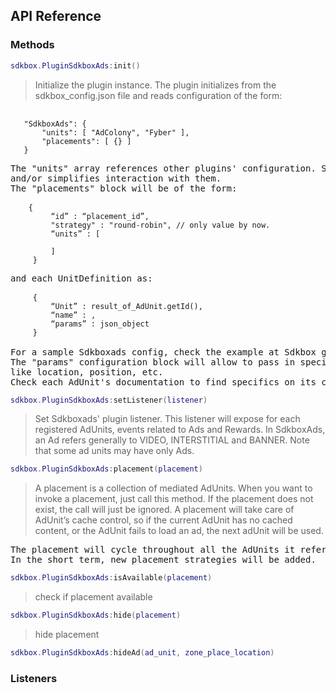 ## API Reference

### Methods
```lua
sdkbox.PluginSdkboxAds:init()
```
> Initialize the plugin instance. 
The plugin initializes from the sdkbox_config.json file and reads configuration of the form:

<pre>
 <code>
   "SdkboxAds": {
       "units": [ "AdColony", "Fyber" ],
       "placements": [ {} ]
   }
 </code>
The "units" array references other plugins' configuration. Sdkboxads mediates between other plugins
and/or simplifies interaction with them.
The "placements" block will be of the form:
 <code>
    {
         “id” : “placement_id”,
         "strategy" : "round-robin", // only value by now.
         “units” : [
             <UnitDefinition>
         ]
     }
 </code>
and each UnitDefinition as:
 <code>
     {
         “Unit” : result_of_AdUnit.getId(),
         “name” : <a zone, place, location, existing in a Plugin's config>,
         “params” : json_object
     }
 </code>
For a sample Sdkboxads config, check the example at Sdkbox github public repository.
The "params" configuration block will allow to pass in specific information to play ads
like location, position, etc.
Check each AdUnit's documentation to find specifics on its configuration.
</pre>

```lua
sdkbox.PluginSdkboxAds:setListener(listener)
```
> Set Sdkboxads' plugin listener.
This listener will expose for each registered AdUnits, events related to Ads and Rewards.
In SdkboxAds, an Ad refers generally to VIDEO, INTERSTITIAL and BANNER.
Note that some ad units may have only Ads.

```lua
sdkbox.PluginSdkboxAds:placement(placement)
```
> A placement is a collection of mediated AdUnits.
When you want to invoke a placement, just call this method.
If the placement does not exist, the call will just be ignored.
A placement will take care of AdUnit’s cache control, so if the current AdUnit has no
cached content, or the AdUnit fails to load an ad, the next adUnit will be used.

<pre>
The placement will cycle throughout all the AdUnits it references, in a round robin fashion.
In the short term, new placement strategies will be added.
</pre>

```lua
sdkbox.PluginSdkboxAds:isAvailable(placement)
```
> check if placement available

```lua
sdkbox.PluginSdkboxAds:hide(placement)
```
> hide placement

```lua
sdkbox.PluginSdkboxAds:hideAd(ad_unit, zone_place_location)
```


### Listeners

